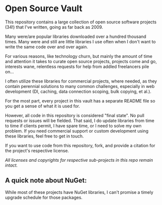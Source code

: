 Open Source Vault
=================

This repository contains a large collection of open source software projects (34!) that I've written, going as far back as 2009.

Many were/are popular libraries downloaded over a hundred thousand times. Many were and still are little libraries I use often when I don't want to write the same code over and over again. 

For various reasons, like technology churn, but mainly the amount of time and attention it takes to curate open source projects, projects come and go, interests wane, relentless requests for help from addled freelancers pile on...

I often utilize these libraries for commercial projects, where needed, as they contain perennial solutions to many common challenges, especially in web development (DI, caching, data connection scoping, bulk copying, et al.).

For the most part, every project in this vault has a separate README file so you get a sense of what it is used for.

However, all code in this repository is considered "final state". No pull requests or issues will be fielded. That said, I do update libraries from time to time if clients permit, I have spare time, or I need to solve my own problem. If you need commercial support or custom development using these libraries, feel free to get in touch.

If you want to use code from this repository, fork, and provide a citation for the project's respective license.

*All licenses and copyrights for respective sub-projects in this repo remain intact.*


A quick note about NuGet:
-------------------
While most of these projects have NuGet libraries, I can't promise a timely upgrade schedule for those packages. 
